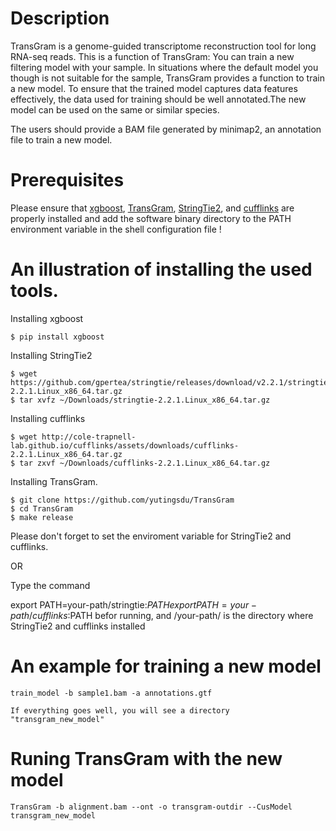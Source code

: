 Description
================

TransGram is a genome-guided transcriptome reconstruction tool for long RNA-seq reads.
This is a function of TransGram: You can train a new filtering model with your sample.
In situations where the default model you though is not suitable for the sample, TransGram provides a function to train a new model. 
To ensure that the trained model captures data features effectively, the data used for training should be well annotated.The new model 
can be used on the same or similar species.

The users should provide a BAM file generated by minimap2, an annotation file to train a new model.


Prerequisites
================

Please ensure that [xgboost][xgboost], [TransGram][TransGram], [StringTie2][StringTie2], and [cufflinks][cufflinks] are properly installed 
and add the software binary directory to the PATH environment variable in the shell configuration file
!

An illustration of installing the used tools.
================

Installing xgboost
    
    $ pip install xgboost

Installing StringTie2

    $ wget https://github.com/gpertea/stringtie/releases/download/v2.2.1/stringtie-2.2.1.Linux_x86_64.tar.gz
    $ tar xvfz ~/Downloads/stringtie-2.2.1.Linux_x86_64.tar.gz

Installing cufflinks

    $ wget http://cole-trapnell-lab.github.io/cufflinks/assets/downloads/cufflinks-2.2.1.Linux_x86_64.tar.gz
    $ tar zxvf ~/Downloads/cufflinks-2.2.1.Linux_x86_64.tar.gz

Installing TransGram.

    $ git clone https://github.com/yutingsdu/TransGram
    $ cd TransGram
    $ make release


Please don't forget to set the enviroment variable for StringTie2 and cufflinks.

OR

Type the command 

export PATH=your-path/stringtie:$PATH
export PATH=your-path/cufflinks:$PATH
befor running, and /your-path/ is the directory where StringTie2 and cufflinks installed




An example for training a new model
================
    
    train_model -b sample1.bam -a annotations.gtf
    
    If everything goes well, you will see a directory "transgram_new_model"

Runing TransGram with the new model
================
    
    TransGram -b alignment.bam --ont -o transgram-outdir --CusModel transgram_new_model

[xgboost]: https://github.com/dmlc/xgboost
[TransGram]: https://github.com/yutingsdu/TransGram
[StringTie2]: https://github.com/skovaka/stringtie2 
[cufflinks]: http://cole-trapnell-lab.github.io/cufflinks/
